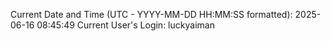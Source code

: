 Current Date and Time (UTC - YYYY-MM-DD HH:MM:SS formatted): 2025-06-16 08:45:49
Current User's Login: luckyaiman
